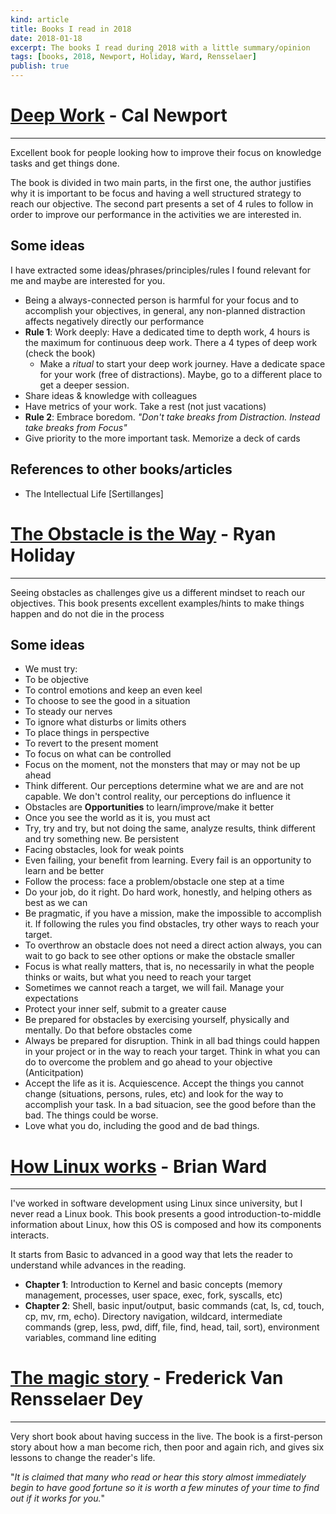 ```yaml
---
kind: article
title: Books I read in 2018
date: 2018-01-18
excerpt: The books I read during 2018 with a little summary/opinion
tags: [books, 2018, Newport, Holiday, Ward, Rensselaer]
publish: true
---
```

# <a href="http://calnewport.com/books/deep-work/" target="_blank">Deep Work</a> - Cal Newport
-----------------------
Excellent book for people looking how to improve their focus on knowledge tasks and get things done.

The book is divided in two main parts, in the first one, the author justifies why it is important to be focus and having a well structured strategy to reach our objective. The second part presents a set of 4 rules to follow in order to improve our performance in the activities we are interested in.

## Some ideas

I have extracted some ideas/phrases/principles/rules I found relevant for me and maybe are interested for you.

* Being a always-connected person is harmful for your focus and to accomplish your objectives, in general, any non-planned distraction affects negatively directly our performance
* **Rule 1**: Work deeply: Have a dedicated time to depth work, 4 hours is the maximum for continuous deep work. There a 4 types of deep work (check the book)
  * Make a _ritual_ to start your deep work journey. Have a dedicate space for your work (free of distractions). Maybe, go to a different place to get a deeper session.
* Share ideas & knowledge with colleagues
* Have metrics of your work. Take a rest (not just vacations)
* **Rule 2**: Embrace boredom. _"Don't take breaks from Distraction. Instead take breaks from Focus"_
* Give priority to the more important task. Memorize a deck of cards

## References to other books/articles

* The Intellectual Life [Sertillanges]

# <a href="https://en.wikipedia.org/wiki/The_Obstacle_Is_the_Way" target="_blank">The Obstacle is the Way</a> - Ryan Holiday
---------------------------------------

Seeing obstacles as challenges give us a different mindset to reach our objectives. This book presents excellent examples/hints to make things happen and do not die in the process 

## Some ideas

* We must try:
 * To be objective
 * To control emotions and keep an even keel
 * To choose to see the good in a situation
 * To steady our nerves
 * To ignore what disturbs or limits others
 * To place things in perspective
 * To revert to the present moment
 * To focus on what can be controlled
* Focus on the moment, not the monsters that may or may not be up ahead
* Think different. Our perceptions determine what we are and are not capable. We don't control reality, our perceptions do influence it
* Obstacles are **Opportunities** to learn/improve/make it better
* Once you see the world as it is, you must act
* Try, try and try, but not doing the same, analyze results, think different and try something new. Be persistent
* Facing obstacles, look for weak points
* Even failing, your benefit from learning. Every fail is an opportunity to learn and be better
* Follow the process: face a problem/obstacle one step at a time
* Do your job, do it right. Do hard work, honestly, and helping others as best as we can
* Be pragmatic, if you have a mission, make the impossible to accomplish it. If following the rules you find obstacles, try other ways to reach your target.
* To overthrow an obstacle does not need a direct action always, you can wait to go back to see other options or make the obstacle smaller
* Focus is what really matters, that is, no necessarily in what the people thinks or waits, but what you need to reach your target
* Sometimes we cannot reach a target, we will fail. Manage your expectations
* Protect your inner self, submit to a greater cause
* Be prepared for obstacles by exercising yourself, physically and mentally. Do that before obstacles come
* Always be prepared for disruption. Think in all bad things could happen in your project or in the way to reach your target. Think in what you can do to overcome the problem and go ahead to your objective (Anticitpation)
* Accept the life as it is. Acquiescence. Accept the things you cannot change (situations, persons, rules, etc) and look for the way to accomplish your task. In a bad situacion, see the good before than the bad. The things could be worse.
* Love what you do, including the good and de bad things.

# <a href="https://nostarch.com/howlinuxworks2" target="_blank">How Linux works</a> - Brian Ward
------------------------------------

I've worked in software development using Linux since university, but I never read a Linux book. 
This book presents a good introduction-to-middle information about Linux, how this OS is composed and how its components interacts.

It starts from Basic to advanced in a good way that lets the reader to understand while advances in the reading.

* **Chapter 1**: Introduction to Kernel and basic concepts (memory management, processes, user space, exec, fork, syscalls, etc)
* **Chapter 2**: Shell, basic input/output, basic commands (cat, ls, cd, touch, cp, mv, rm, echo). Directory navigation, wildcard, intermediate commands (grep, less, pwd, diff, file, find, head, tail, sort), environment variables, command line editing

# <a href="http://www.psitek.net/pages/PsiTekTMSContents.html" target="_blank">The magic story</a> - Frederick Van Rensselaer Dey
-----------------------------------------

Very short book about having success in the live. The book is a first-person story about how a man become rich, then poor and again rich, and gives six lessons to change the reader's life.

"_It is claimed that many who read or hear this story almost immediately begin to have good fortune so it is worth a few minutes of your time to find out if it works for you._"
